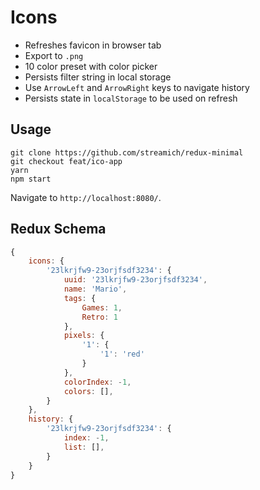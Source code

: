 # Icons

- Refreshes favicon in browser tab
- Export to `.png`
- 10 color preset with color picker
- Persists filter string in local storage
- Use `ArrowLeft` and `ArrowRight` keys to navigate history
- Persists state in `localStorage` to be used on refresh


## Usage

```
git clone https://github.com/streamich/redux-minimal
git checkout feat/ico-app
yarn
npm start
```

Navigate to `http://localhost:8080/`.


## Redux Schema

```js
{
    icons: {
        '23lkrjfw9-23orjfsdf3234': {
            uuid: '23lkrjfw9-23orjfsdf3234',
            name: 'Mario',
            tags: {
                Games: 1,
                Retro: 1
            },
            pixels: {
                '1': {
                    '1': 'red'
                }
            },
            colorIndex: -1,
            colors: [],
        }
    },
    history: {
        '23lkrjfw9-23orjfsdf3234': {
            index: -1,
            list: [],
        }
    }
}
```

